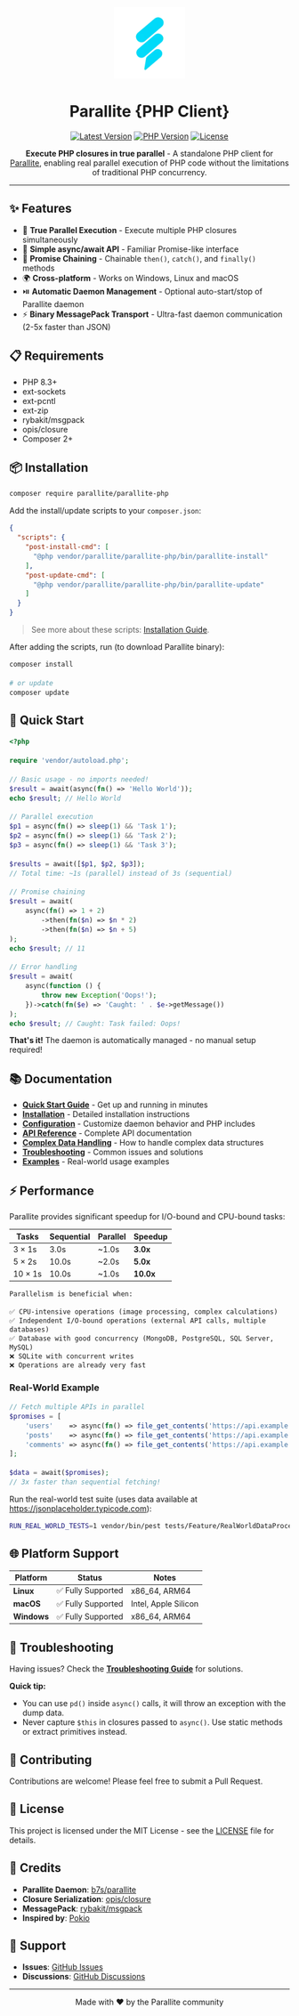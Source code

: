 <div align="center">

<img src="docs/art/parallite-logo.webp" alt="Parallite Logo" width="128">

# Parallite {PHP Client}

[![Latest Version](https://img.shields.io/packagist/v/parallite/parallite-php.svg?style=flat-square)](https://packagist.org/packages/parallite/parallite-php)
[![PHP Version](https://img.shields.io/packagist/php-v/parallite/parallite-php.svg?style=flat-square)](https://packagist.org/packages/parallite/parallite-php)
[![License](https://img.shields.io/packagist/l/parallite/parallite-php.svg?style=flat-square)](https://packagist.org/packages/parallite/parallite-php)

**Execute PHP closures in true parallel** - A standalone PHP client for [Parallite](https://github.com/b7s/parallite),
enabling real parallel execution of PHP code without the limitations of traditional PHP concurrency.

</div>

---

## ✨ Features

- 🚀 **True Parallel Execution** - Execute multiple PHP closures simultaneously
- 🎯 **Simple async/await API** - Familiar Promise-like interface
- 🔄 **Promise Chaining** - Chainable `then()`, `catch()`, and `finally()` methods
- 🌍 **Cross-platform** - Works on Windows, Linux and macOS
- ⏯️️ **Automatic Daemon Management** - Optional auto-start/stop of Parallite daemon
- ⚡ **Binary MessagePack Transport** - Ultra-fast daemon communication (2-5x faster than JSON)

## 📋 Requirements

- PHP 8.3+
- ext-sockets
- ext-pcntl
- ext-zip
- rybakit/msgpack
- opis/closure
- Composer 2+

## 📦 Installation

```bash
composer require parallite/parallite-php
```

Add the install/update scripts to your `composer.json`:

```json
{
  "scripts": {
    "post-install-cmd": [
      "@php vendor/parallite/parallite-php/bin/parallite-install"
    ],
    "post-update-cmd": [
      "@php vendor/parallite/parallite-php/bin/parallite-update"
    ]
  }
}
```

> See more about these scripts: [Installation Guide](docs/installation.md).

After adding the scripts, run (to download Parallite binary):

```bash
composer install

# or update
composer update
```

## 🚀 Quick Start

```php
<?php

require 'vendor/autoload.php';

// Basic usage - no imports needed!
$result = await(async(fn() => 'Hello World'));
echo $result; // Hello World

// Parallel execution
$p1 = async(fn() => sleep(1) && 'Task 1');
$p2 = async(fn() => sleep(1) && 'Task 2');
$p3 = async(fn() => sleep(1) && 'Task 3');

$results = await([$p1, $p2, $p3]);
// Total time: ~1s (parallel) instead of 3s (sequential)

// Promise chaining
$result = await(
    async(fn() => 1 + 2)
        ->then(fn($n) => $n * 2)
        ->then(fn($n) => $n + 5)
);
echo $result; // 11

// Error handling
$result = await(
    async(function () {
        throw new Exception('Oops!');
    })->catch(fn($e) => 'Caught: ' . $e->getMessage())
);
echo $result; // Caught: Task failed: Oops!
```

**That's it!** The daemon is automatically managed - no manual setup required!

## 📚 Documentation

- **[Quick Start Guide](docs/quick-start.md)** - Get up and running in minutes
- **[Installation](docs/installation.md)** - Detailed installation instructions
- **[Configuration](docs/configuration.md)** - Customize daemon behavior and PHP includes
- **[API Reference](docs/api-reference.md)** - Complete API documentation
- **[Complex Data Handling](docs/complex-data-handling.md)** - How to handle complex data structures
- **[Troubleshooting](docs/troubleshooting.md)** - Common issues and solutions
- **[Examples](examples/)** - Real-world usage examples

## ⚡ Performance

Parallite provides significant speedup for I/O-bound and CPU-bound tasks:

| Tasks   | Sequential | Parallel | Speedup   |
| ------- | ---------- | -------- | --------- |
| 3 × 1s  | 3.0s       | ~1.0s    | **3.0x**  |
| 5 × 2s  | 10.0s      | ~2.0s    | **5.0x**  |
| 10 × 1s | 10.0s      | ~1.0s    | **10.0x** |

```
Parallelism is beneficial when:

✅ CPU-intensive operations (image processing, complex calculations)
✅ Independent I/O-bound operations (external API calls, multiple databases)
✅ Database with good concurrency (MongoDB, PostgreSQL, SQL Server, MySQL)
❌ SQLite with concurrent writes
❌ Operations are already very fast
```

### Real-World Example

```php
// Fetch multiple APIs in parallel
$promises = [
    'users'    => async(fn() => file_get_contents('https://api.example.com/users')),
    'posts'    => async(fn() => file_get_contents('https://api.example.com/posts')),
    'comments' => async(fn() => file_get_contents('https://api.example.com/comments')),
];

$data = await($promises);
// 3x faster than sequential fetching!
```

Run the real-world test suite (uses data available at https://jsonplaceholder.typicode.com):

```bash
RUN_REAL_WORLD_TESTS=1 vendor/bin/pest tests/Feature/RealWorldDataProcessingTest.php --no-coverage
```

## 🌐 Platform Support

| Platform    | Status            | Notes                |
| ----------- | ----------------- | -------------------- |
| **Linux**   | ✅ Fully Supported | x86_64, ARM64        |
| **macOS**   | ✅ Fully Supported | Intel, Apple Silicon |
| **Windows** | ✅ Fully Supported | x86_64, ARM64        |

## 🐛 Troubleshooting

Having issues? Check the **[Troubleshooting Guide](docs/troubleshooting.md)** for solutions.

**Quick tip:** 
- You can use `pd()` inside `async()` calls, it will throw an exception with the dump data.
- Never capture `$this` in closures passed to `async()`. Use static methods or extract primitives instead.

## 🤝 Contributing

Contributions are welcome! Please feel free to submit a Pull Request.

## 📄 License

This project is licensed under the MIT License - see the [LICENSE](LICENSE) file for details.

## 🙏 Credits

- **Parallite Daemon**: [b7s/parallite](https://github.com/b7s/parallite)
- **Closure Serialization**: [opis/closure](https://github.com/opis/closure)
- **MessagePack**: [rybakit/msgpack](https://github.com/rybakit/msgpack)
- **Inspired by**: [Pokio](https://github.com/nunomaduro/pokio)

## 📮 Support

- **Issues**: [GitHub Issues](https://github.com/parallite/parallite-php/issues)
- **Discussions**: [GitHub Discussions](https://github.com/parallite/parallite-php/discussions)

---

<div align="center">

Made with ❤️ by the Parallite community

</div>
